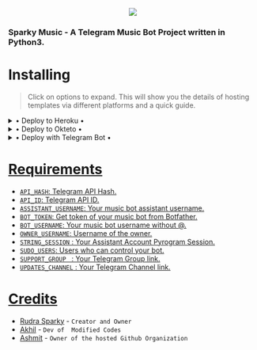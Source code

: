 <p align="center"><a href="https://t.me/TERA_BAAP_Sparky"><img src="https://te.legra.ph/file/2a2b6946c47a07760e733.jpg"></a></p>

### Sparky Music - A Telegram Music Bot Project written in Python3.

# Installing 

> Click on options to expand. This will show you the details of hosting templates via different platforms and a quick guide.

<details>

  <summary> • Deploy to Heroku • </summary>

<h4> The easiest and most convenient way of hosting a bot in Telegram.</h4>

[![Deploy To Heroku](https://www.herokucdn.com/deploy/button.svg)](https://heroku.com/deploy) 

</details>

<details>

  <summary> • Deploy to Okteto • </summary>

<h4> Use okteto in the place of Heroku, as you wish, wherever you wanted to host the bot. </h4>

[![Deploy+On+Okteto](https://img.shields.io/badge/Deploy%20To%20Okteto-informational?style=for-the-badge&logo=Okteto)](https://cloud.okteto.com/deploy?repository=https://github.com/TeamHell/SparkyMusic)

</details>

<details>

  <summary> • Deploy with Telegram Bot • </summary>

<h4> Don't want to leave Telegram ? Host it via Heroku server with XTZ heroku bot. </h4>

<p align="center"><a href="https://telegram.dog/XTZ_HerokuBot"><img src="https://img.shields.io/badge/Deploy%20Via%20Telegram-blue?style=for-the-badge&logo=telegram" width="250""/</a>  </p>



</details>


# Requirements

 - ``API_HASH``: Telegram API Hash.
 - ``API_ID``: Telegram API ID.
 - ``ASSISTANT_USERNAME``: Your music bot assistant username.
 - ``BOT_TOKEN``: Get token of your music bot from Botfather.
 - ``BOT_USERNAME``: Your music bot username without @.
 - ``OWNER_USERNAME``: Username of the owner.
 - ``STRING_SESSION`` : Your Assistant Account Pyrogram Session.
 - ``SUDO_USERS``: Users who can control your bot.
 - ``SUPPORT_GROUP `` : Your Telegram Group link.
 - ``UPDATES_CHANNEL`` : Your Telegram Channel link.

# Credits

- [Rudra Sparky](https://t.me/tera_baap_sparky) - ``Creator and Owner``
- [Akhil](https://github.com/AKH1LS) - ``Dev of  Modified Codes``
- [Ashmit](https://github.com/ashimitisop) - ``Owner of the hosted Github Organization``


